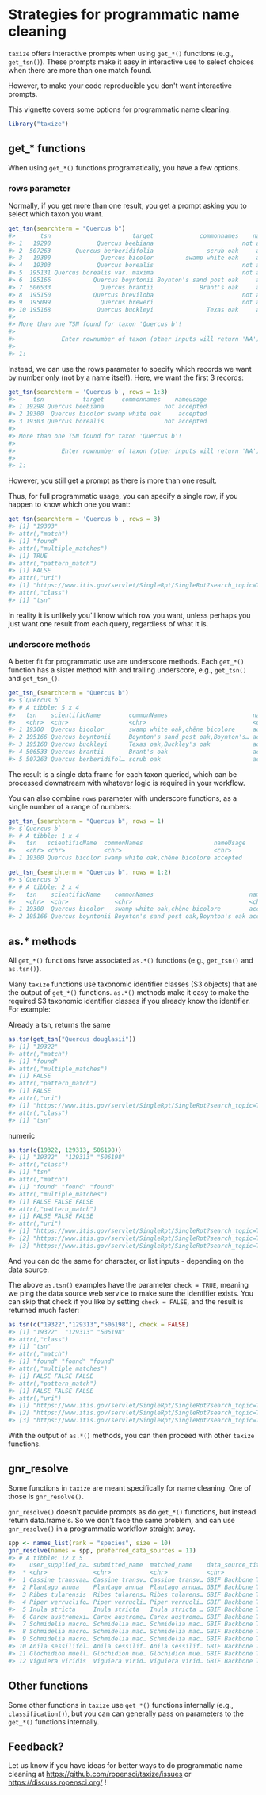 <!--
%\VignetteEngine{knitr::knitr}
%\VignetteIndexEntry{Strategies for programmatic name cleaning}
%\VignetteEncoding{UTF-8}
-->



Strategies for programmatic name cleaning
=========================================

`taxize` offers interactive prompts when using `get_*()` functions (e.g., `get_tsn()`).
These prompts make it easy in interactive use to select choices when there are more
than one match found.

However, to make your code reproducible you don't want interactive prompts.

This vignette covers some options for programmatic name cleaning.


```r
library("taxize")
```

## get_* functions

When using `get_*()` functions programatically, you have a few options.

### rows parameter

Normally, if you get more than one result, you get a prompt asking you
to select which taxon you want.


```r
get_tsn(searchterm = "Quercus b")
#>       tsn                       target             commonnames    nameusage
#> 1   19298             Quercus beebiana                         not accepted
#> 2  507263       Quercus berberidifolia               scrub oak     accepted
#> 3   19300              Quercus bicolor         swamp white oak     accepted
#> 4   19303             Quercus borealis                         not accepted
#> 5  195131 Quercus borealis var. maxima                         not accepted
#> 6  195166            Quercus boyntonii Boynton's sand post oak     accepted
#> 7  506533              Quercus brantii             Brant's oak     accepted
#> 8  195150            Quercus breviloba                         not accepted
#> 9  195099              Quercus breweri                         not accepted
#> 10 195168             Quercus buckleyi               Texas oak     accepted
#>
#> More than one TSN found for taxon 'Quercus b'!
#>
#>             Enter rownumber of taxon (other inputs will return 'NA'):
#>
#> 1:
```

Instead, we can use the rows parameter to specify which records we want
by number only (not by a name itself). Here, we want the first 3 records:


```r
get_tsn(searchterm = 'Quercus b', rows = 1:3)
#>     tsn           target     commonnames    nameusage
#> 1 19298 Quercus beebiana                 not accepted
#> 2 19300  Quercus bicolor swamp white oak     accepted
#> 3 19303 Quercus borealis                 not accepted
#>
#> More than one TSN found for taxon 'Quercus b'!
#>
#>             Enter rownumber of taxon (other inputs will return 'NA'):
#>
#> 1:
```

However, you still get a prompt as there is more than one result.

Thus, for full programmatic usage, you can specify a single row, if you happen
to know which one you want:


```r
get_tsn(searchterm = 'Quercus b', rows = 3)
#> [1] "19303"
#> attr(,"match")
#> [1] "found"
#> attr(,"multiple_matches")
#> [1] TRUE
#> attr(,"pattern_match")
#> [1] FALSE
#> attr(,"uri")
#> [1] "https://www.itis.gov/servlet/SingleRpt/SingleRpt?search_topic=TSN&search_value=19303"
#> attr(,"class")
#> [1] "tsn"
```

In reality it is unlikely you'll know which row you want, unless perhaps you
just want one result from each query, regardless of what it is.

### underscore methods

A better fit for programmatic use are underscore methods. Each `get_*()` function
has a sister method with and trailing underscore, e.g., `get_tsn()` and `get_tsn_()`.


```r
get_tsn_(searchterm = "Quercus b")
#> $`Quercus b`
#> # A tibble: 5 x 4
#>   tsn    scientificName        commonNames                        nameUsage
#>   <chr>  <chr>                 <chr>                              <chr>    
#> 1 19300  Quercus bicolor       swamp white oak,chêne bicolore     accepted 
#> 2 195166 Quercus boyntonii     Boynton's sand post oak,Boynton's… accepted 
#> 3 195168 Quercus buckleyi      Texas oak,Buckley's oak            accepted 
#> 4 506533 Quercus brantii       Brant's oak                        accepted 
#> 5 507263 Quercus berberidifol… scrub oak                          accepted
```

The result is a single data.frame for each taxon queried, which can be
processed downstream with whatever logic is required in your workflow.

You can also combine `rows` parameter with underscore functions, as a single
number of a range of numbers:


```r
get_tsn_(searchterm = "Quercus b", rows = 1)
#> $`Quercus b`
#> # A tibble: 1 x 4
#>   tsn   scientificName  commonNames                    nameUsage
#>   <chr> <chr>           <chr>                          <chr>    
#> 1 19300 Quercus bicolor swamp white oak,chêne bicolore accepted
```


```r
get_tsn_(searchterm = "Quercus b", rows = 1:2)
#> $`Quercus b`
#> # A tibble: 2 x 4
#>   tsn    scientificName    commonNames                           nameUsage
#>   <chr>  <chr>             <chr>                                 <chr>    
#> 1 19300  Quercus bicolor   swamp white oak,chêne bicolore        accepted 
#> 2 195166 Quercus boyntonii Boynton's sand post oak,Boynton's oak accepted
```

## as.* methods

All `get_*()` functions have associated `as.*()` functions (e.g., `get_tsn()` and `as.tsn()`).

Many `taxize` functions use taxonomic identifier classes (S3 objects) that are the output
of `get_*()` functions. `as.*()` methods make it easy to make the required S3 taxonomic
identifier classes if you already know the identifier. For example:

Already a tsn, returns the same


```r
as.tsn(get_tsn("Quercus douglasii"))
#> [1] "19322"
#> attr(,"match")
#> [1] "found"
#> attr(,"multiple_matches")
#> [1] FALSE
#> attr(,"pattern_match")
#> [1] FALSE
#> attr(,"uri")
#> [1] "https://www.itis.gov/servlet/SingleRpt/SingleRpt?search_topic=TSN&search_value=19322"
#> attr(,"class")
#> [1] "tsn"
```

numeric


```r
as.tsn(c(19322, 129313, 506198))
#> [1] "19322"  "129313" "506198"
#> attr(,"class")
#> [1] "tsn"
#> attr(,"match")
#> [1] "found" "found" "found"
#> attr(,"multiple_matches")
#> [1] FALSE FALSE FALSE
#> attr(,"pattern_match")
#> [1] FALSE FALSE FALSE
#> attr(,"uri")
#> [1] "https://www.itis.gov/servlet/SingleRpt/SingleRpt?search_topic=TSN&search_value=19322" 
#> [2] "https://www.itis.gov/servlet/SingleRpt/SingleRpt?search_topic=TSN&search_value=129313"
#> [3] "https://www.itis.gov/servlet/SingleRpt/SingleRpt?search_topic=TSN&search_value=506198"
```

And you can do the same for character, or list inputs - depending on the data source.

The above `as.tsn()` examples have the parameter `check = TRUE`, meaning we ping the 
data source web service to make sure the identifier exists. You can skip that check 
if you like by setting `check = FALSE`, and the result is returned much faster:


```r
as.tsn(c("19322","129313","506198"), check = FALSE)
#> [1] "19322"  "129313" "506198"
#> attr(,"class")
#> [1] "tsn"
#> attr(,"match")
#> [1] "found" "found" "found"
#> attr(,"multiple_matches")
#> [1] FALSE FALSE FALSE
#> attr(,"pattern_match")
#> [1] FALSE FALSE FALSE
#> attr(,"uri")
#> [1] "https://www.itis.gov/servlet/SingleRpt/SingleRpt?search_topic=TSN&search_value=19322" 
#> [2] "https://www.itis.gov/servlet/SingleRpt/SingleRpt?search_topic=TSN&search_value=129313"
#> [3] "https://www.itis.gov/servlet/SingleRpt/SingleRpt?search_topic=TSN&search_value=506198"
```

With the output of `as.*()` methods, you can then proceed with other `taxize` functions.

## gnr_resolve

Some functions in `taxize` are meant specifically for name cleaning. One of those
is `gnr_resolve()`.

`gnr_resolve()` doesn't provide prompts as do `get_*()` functions, but instead
return data.frame's. So we don't face the same problem, and can use `gnr_resolve()`
in a programmatic workflow straight away.


```r
spp <- names_list(rank = "species", size = 10)
gnr_resolve(names = spp, preferred_data_sources = 11)
#> # A tibble: 12 x 5
#>    user_supplied_na… submitted_name  matched_name    data_source_tit… score
#>  * <chr>             <chr>           <chr>           <chr>            <dbl>
#>  1 Cassine transvaa… Cassine transv… Cassine transv… GBIF Backbone T… 0.988
#>  2 Plantago annua    Plantago annua  Plantago annua… GBIF Backbone T… 0.988
#>  3 Ribes tularensis  Ribes tularens… Ribes tularens… GBIF Backbone T… 0.988
#>  4 Piper verruclifo… Piper verrucli… Piper verrucli… GBIF Backbone T… 0.988
#>  5 Inula stricta     Inula stricta   Inula stricta … GBIF Backbone T… 0.988
#>  6 Carex austromexi… Carex austrome… Carex austrome… GBIF Backbone T… 0.988
#>  7 Schmidelia macro… Schmidelia mac… Schmidelia mac… GBIF Backbone T… 0.988
#>  8 Schmidelia macro… Schmidelia mac… Schmidelia mac… GBIF Backbone T… 0.988
#>  9 Schmidelia macro… Schmidelia mac… Schmidelia mac… GBIF Backbone T… 0.988
#> 10 Anila sessilifol… Anila sessilif… Anila sessilif… GBIF Backbone T… 0.988
#> 11 Glochidion muell… Glochidion mue… Glochidion mue… GBIF Backbone T… 0.988
#> 12 Viguiera viridis  Viguiera virid… Viguiera virid… GBIF Backbone T… 0.988
```

## Other functions

Some other functions in `taxize` use `get_*()` functions internally (e.g., `classification()`),
but you can can generally pass on parameters to the `get_*()` functions internally.


## Feedback?

Let us know if you have ideas for better ways to do programmatic name cleaning at 
<https://github.com/ropensci/taxize/issues> or <https://discuss.ropensci.org/> !
